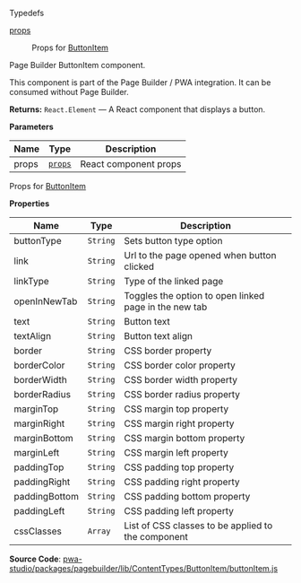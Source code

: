 
Typedefs

<dl>
<dt><a href="#props">props</a></dt>
<dd>

Props for [ButtonItem](#ButtonItem)

</dd>
</dl>

Page Builder ButtonItem component.

This component is part of the Page Builder / PWA integration. It can be consumed without Page Builder.

**Returns:**
`React.Element`
   — A React component that displays a button.

**Parameters**

| Name | Type | Description |
| --- | --- | --- |
| props | [`props`](#props) | React component props |

Props for [ButtonItem](#ButtonItem)

**Properties**

| Name | Type | Description |
| --- | --- | --- |
| buttonType | `String` | Sets button type option |
| link | `String` | Url to the page opened when button clicked |
| linkType | `String` | Type of the linked page |
| openInNewTab | `String` | Toggles the option to open linked page in the new tab |
| text | `String` | Button text |
| textAlign | `String` | Button text align |
| border | `String` | CSS border property |
| borderColor | `String` | CSS border color property |
| borderWidth | `String` | CSS border width property |
| borderRadius | `String` | CSS border radius property |
| marginTop | `String` | CSS margin top property |
| marginRight | `String` | CSS margin right property |
| marginBottom | `String` | CSS margin bottom property |
| marginLeft | `String` | CSS margin left property |
| paddingTop | `String` | CSS padding top property |
| paddingRight | `String` | CSS padding right property |
| paddingBottom | `String` | CSS padding bottom property |
| paddingLeft | `String` | CSS padding left property |
| cssClasses | `Array` | List of CSS classes to be applied to the component |

**Source Code**: [pwa-studio/packages/pagebuilder/lib/ContentTypes/ButtonItem/buttonItem.js](https://github.com/magento/pwa-studio/blob/develop/packages/pagebuilder/lib/ContentTypes/ButtonItem/buttonItem.js)